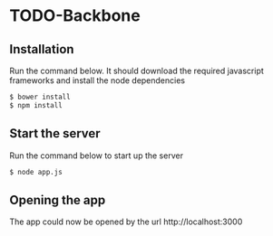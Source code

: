 # TODO-Backbone
## Installation
Run the command below. It should download the required javascript frameworks and install the node dependencies
```sh
$ bower install
$ npm install
```
## Start the server
Run the command below to start up the server
```sh
$ node app.js
```
## Opening the app
The app could now be opened by the url
http://localhost:3000
